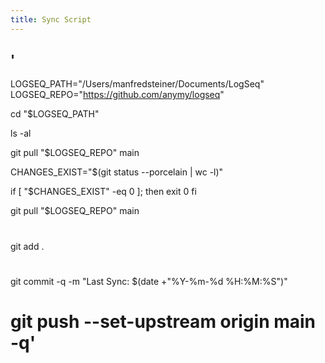 ```yaml
---
title: Sync Script
---
```


## '
LOGSEQ_PATH="/Users/manfredsteiner/Documents/LogSeq"
LOGSEQ_REPO="https://github.com/anymy/logseq"

cd "$LOGSEQ_PATH"

ls -al

git pull "$LOGSEQ_REPO" main

CHANGES_EXIST="$(git status --porcelain | wc -l)"

if [ "$CHANGES_EXIST" -eq 0 ]; then
        exit 0
fi

git pull "$LOGSEQ_REPO" main
#
git add .
#
git commit -q -m "Last Sync: $(date +"%Y-%m-%d %H:%M:%S")"
# git push --set-upstream origin main -q'
